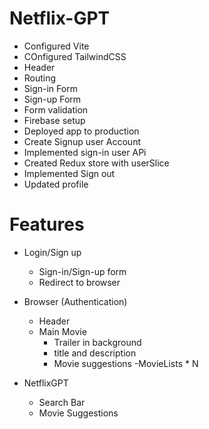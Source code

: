 # Netflix-GPT

- Configured Vite
- COnfigured TailwindCSS
- Header
- Routing
- Sign-in Form
- Sign-up Form
- Form validation
- Firebase setup
- Deployed app to production
- Create Signup user Account
- Implemented sign-in user APi
- Created Redux store with userSlice
- Implemented Sign out
- Updated profile

# Features

- Login/Sign up

  - Sign-in/Sign-up form
  - Redirect to browser

- Browser (Authentication)

  - Header
  - Main Movie
    - Trailer in background
    - title and description
    - Movie suggestions
      -MovieLists \* N

- NetflixGPT
  - Search Bar
  - Movie Suggestions
